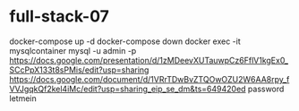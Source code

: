# full-stack-07
docker-compose up -d
docker-compose down
docker exec -it mysqlcontainer mysql -u admin -p
https://docs.google.com/presentation/d/1zMDeevXUTauwpCz6FflV1kgEx0_SCcPpX133t8sPMis/edit?usp=sharing
https://docs.google.com/document/d/1VRrTDwBvZTQOwOZU2W6AA8rpy_fVVJgqkQf2kel4iMc/edit?usp=sharing_eip_se_dm&ts=649420ed
password letmein
